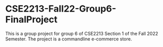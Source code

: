 # CSE2213-Fall22-Group6-FinalProject

This is a group project for group 6 of CSE2213 Section 1 of the Fall 2022 Semester. The project is a commandline e-commerce store.
